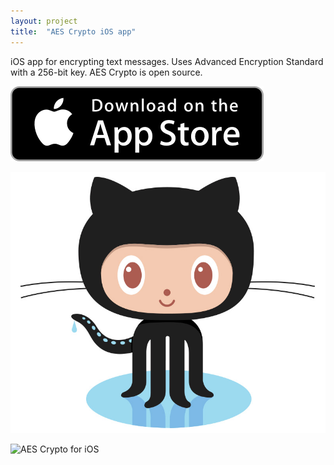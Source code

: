 ```yaml
---
layout: project
title:  "AES Crypto iOS app"
---
```


iOS app for encrypting text messages. Uses Advanced Encryption Standard with a 256-bit key. AES Crypto is open source.

<a href='https://itunes.apple.com/us/app/aes-crypto/id782965050' title='Download on App Store'><img src='/image/logos/appstore_badge.png' alt='Download on App Store' class='AppStoreBadge'></a>

<a href='https://github.com/evgenyneu/aes-text-encryption-ios' title='View source on GitHub'><img src='/image/logos/octocat.jpg' alt='View source on GitHub' class='GitHubOctocatLogo'></a>

<img src='/image/projects/2014_2_aes_crypto_for_ios.png' class='Screenshot--IphonePortrait2x' title='AES Crypto for iOS'>